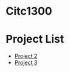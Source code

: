 # Citc1300

<h1> Project List</h1>

<ul>
  <li><a href="Project 2/index.html" target="_blank">Project 2</a></li>
  <li><a href="Project 3/index.html" target="_blank">Project 3</a></li>
</ul>